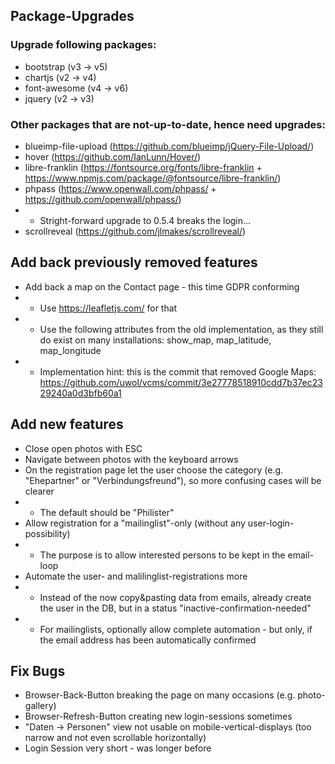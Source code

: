 Package-Upgrades
----------------

### Upgrade following packages:

* bootstrap (v3 -> v5)
* chartjs (v2 -> v4)
* font-awesome (v4 -> v6)
* jquery (v2 -> v3)


### Other packages that are not-up-to-date, hence need upgrades:

* blueimp-file-upload (https://github.com/blueimp/jQuery-File-Upload/)
* hover (https://github.com/IanLunn/Hover/)
* libre-franklin (https://fontsource.org/fonts/libre-franklin + https://www.npmjs.com/package/@fontsource/libre-franklin/)
* phpass (https://www.openwall.com/phpass/ + https://github.com/openwall/phpass/)
* * Stright-forward upgrade to 0.5.4 breaks the login...
* scrollreveal (https://github.com/jlmakes/scrollreveal/)


Add back previously removed features
------------------------------------

* Add back a map on the Contact page - this time GDPR conforming
* * Use https://leafletjs.com/ for that
* * Use the following attributes from the old implementation, as they still do exist on many installations: show_map, map_latitude, map_longitude
* * Implementation hint: this is the commit that removed Google Maps: https://github.com/uwol/vcms/commit/3e27778518910cdd7b37ec2329240a0d3bfb60a1


Add new features
----------------
* Close open photos with ESC
* Navigate between photos with the keyboard arrows
* On the registration page let the user choose the category (e.g. "Ehepartner" or "Verbindungsfreund"), so more confusing cases will be clearer
* * The default should be "Philister"
* Allow registration for a "mailinglist"-only (without any user-login-possibility)
* * The purpose is to allow interested persons to be kept in the email-loop
* Automate the user- and malilinglist-registrations more
* * Instead of the now copy&pasting data from emails, already create the user in the DB, but in a status "inactive-confirmation-needed"
* * For mailinglists, optionally allow complete automation - but only, if the email address has been automatically confirmed


Fix Bugs
--------
* Browser-Back-Button breaking the page on many occasions (e.g. photo-gallery)
* Browser-Refresh-Button creating new login-sessions sometimes
* "Daten -> Personen" view not usable on mobile-vertical-displays (too narrow and not even scrollable horizontally)
* Login Session very short - was longer before
